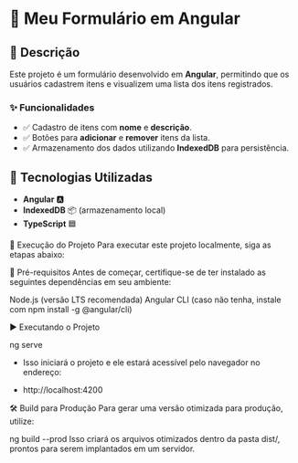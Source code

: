 # 📝 Meu Formulário em Angular

## 📌 Descrição
Este projeto é um formulário desenvolvido em **Angular**, permitindo que os usuários cadastrem itens e visualizem uma lista dos itens registrados.

### ✨ Funcionalidades
- ✅ Cadastro de itens com **nome** e **descrição**.
- ✅ Botões para **adicionar** e **remover** itens da lista.
- ✅ Armazenamento dos dados utilizando **IndexedDB** para persistência.

## 🚀 Tecnologias Utilizadas
- **Angular** 🅰️
- **IndexedDB** 📦 (armazenamento local)
- **TypeScript** 🟦


🚀 Execução do Projeto
Para executar este projeto localmente, siga as etapas abaixo:

📌 Pré-requisitos
Antes de começar, certifique-se de ter instalado as seguintes dependências em seu ambiente:

Node.js (versão LTS recomendada)
Angular CLI (caso não tenha, instale com npm install -g @angular/cli)

▶️ Executando o Projeto

ng serve

- Isso iniciará o projeto e ele estará acessível pelo navegador no endereço:

- http://localhost:4200

 🛠 Build para Produção
Para gerar uma versão otimizada para produção, utilize:

ng build --prod
Isso criará os arquivos otimizados dentro da pasta dist/, prontos para serem implantados em um servidor.
